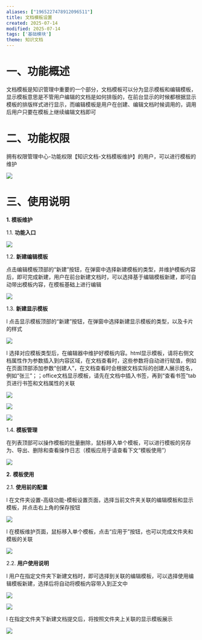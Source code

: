 ```yaml
---
aliases: ["1965227478912096511"]
title: 文档模板设置
created: 2025-07-14
modified: 2025-07-14
tags: ['基础模块']
theme: 知识文档
---
```


# 一、**功能概述**

文档模板是知识管理中重要的一个部分，文档模板可以分为显示模板和编辑模板，显示模板意思是不管用户编辑的文档是如何排版的，在前台显示的时候都根据显示模板的排版样式进行显示，而编辑模板是用户在创建、编辑文档时候调用的，调用后用户只要在模板上继续编辑文档即可

# 二、**功能权限**

拥有权限管理中心-功能权限【知识文档-文档模板维护】的用户，可以进行模板的维护

![](6523c692e910690cc17f59dd60fcfd21.jpg)

# 三、**使用说明**

**1. 模板维护**

1.1. **功能入口**

![](831fe80bff266b75aa92f588ddb3fc34.jpg)

1.2. **新建编辑模板**

点击编辑模板顶部的“新建”按钮，在弹窗中选择新建模板的类型，并维护模板内容后，即可完成新建，用户在前台新建文档时，可以选择基于编辑模板新建，即可自动带出模板内容，在模板基础上进行编辑

![](c29866ec62dd2d462dfa0e1c152628b2.jpg)

1.3. **新建显示模板**

l 点击显示模板顶部的“新建”按钮，在弹窗中选择新建显示模板的类型，以及卡片的样式

![](605ba2151043ef662b38ce859e099f9c.jpg)

l 选择对应模板类型后，在编辑器中维护好模板内容。html显示模板，请将右侧文档属性作为参数插入到内容区域，在文档查看时，这些参数将自动进行赋值，例如在页面顶部添加参数“创建人”，在文档查看时会根据文档实际的创建人展示姓名，例如“张三”；；office文档显示模板，请先在文档中插入书签，再到“查看书签”tab页进行书签和文档属性的关联

![](fa5582fd4a1613dd5211e809a0a7f495.jpg)

![](5b87efbb59fd79ccd1d2d6d57d68b79a.jpg)

![](3c114afe7cb0a2cb5b5a05bcd9862746.jpg)

1.4. **模板管理**

在列表顶部可以操作模板的批量删除，鼠标移入单个模板，可以进行模板的另存为、导出、删除和查看操作日志（模板应用于请查看下文“模板使用”）

![](d93e178d799317ffccd7610bf0d09672.jpg)

**2.** **模板使用**

2.1. **使用前的配置**

l 在文件夹设置-高级功能-模板设置页面，选择当前文件夹关联的编辑模板和显示模板，并点击右上角的保存按钮

![](185f11767146893a377137eb17c6cd28.jpg)

l 在模板维护页面，鼠标移入单个模板，点击“应用于”按钮，也可以完成文件夹和模板的关联

![](e6f94af5ad04d80171af9bfeee23185f.jpg)

2.2. **用户使用说明**

l 用户在指定文件夹下新建文档时，即可选择到关联的编辑模板，可以选择使用编辑模板新建，选择后将自动将模板内容带入到正文中

![](45525c3c966960cc53598a1c970c6f1c.jpg)

![](9786ef4fbe74a84e479180a9c2e5a525.jpg)

l 在指定文件夹下新建文档提交后，将按照文件夹上关联的显示模板展示

![](83bf5742fda76b03ab34c9ab2245ea13.jpg)